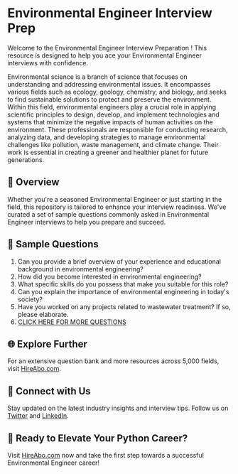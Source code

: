 # Environmental Engineer Interview Prep

Welcome to the Environmental Engineer Interview Preparation ! This resource is designed to help you ace your Environmental Engineer interviews with confidence.

Environmental science is a branch of science that focuses on understanding and addressing environmental issues. It encompasses various fields such as ecology, geology, chemistry, and biology, and seeks to find sustainable solutions to protect and preserve the environment. Within this field, environmental engineers play a crucial role in applying scientific principles to design, develop, and implement technologies and systems that minimize the negative impacts of human activities on the environment. These professionals are responsible for conducting research, analyzing data, and developing strategies to manage environmental challenges like pollution, waste management, and climate change. Their work is essential in creating a greener and healthier planet for future generations.

## 🚀 Overview

Whether you're a seasoned Environmental Engineer or just starting in the field, this repository is tailored to enhance your interview readiness. We've curated a set of sample questions commonly asked in Environmental Engineer interviews to help you prepare and succeed.

## 📝 Sample Questions

1. Can you provide a brief overview of your experience and educational background in environmental engineering?
2. How did you become interested in environmental engineering?
3. What specific skills do you possess that make you suitable for this role?
4. Can you explain the importance of environmental engineering in today's society?
5. Have you worked on any projects related to wastewater treatment? If so, please elaborate.
6. [CLICK HERE FOR MORE QUESTIONS](https://hireabo.com/job/5_3_19/Environmental%20Engineer)

## 🌐 Explore Further

For an extensive question bank and more resources across 5,000 fields, visit [HireAbo.com](https://www.hireabo.com).

## 📱 Connect with Us

Stay updated on the latest industry insights and interview tips. Follow us on [Twitter](https://twitter.com/hireabo) and [LinkedIn](https://www.linkedin.com/in/hire-abo-3609972a8/).

## 🚀 Ready to Elevate Your Python Career?

Visit [HireAbo.com](https://www.hireabo.com) now and take the first step towards a successful Environmental Engineer career!